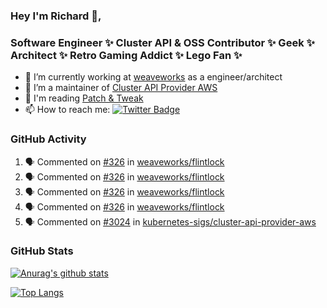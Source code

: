 ### Hey I'm Richard 👋, 

<h3 align="left">Software Engineer ✨ Cluster API & OSS Contributor ✨ Geek ✨ Architect ✨ Retro Gaming Addict ✨ Lego Fan ✨</h3>

- 🔭 I’m currently working at [weaveworks](https://github.com/weaveworks) as a engineer/architect
- 👯 I’m a maintainer of [Cluster API Provider AWS](https://github.com/kubernetes-sigs/cluster-api-provider-aws)
- 💬 I'm reading [Patch & Tweak](https://bjooks.com/products/patch-tweak-exploring-modular-synthesis)
- 📫 How to reach me: [![Twitter Badge](https://img.shields.io/badge/-@fruit_case-00acee?style=flat&logo=Twitter&logoColor=white)](https://twitter.com/intent/follow?screen_name=fruit_case "Follow on Twitter")

### GitHub Activity 

<!--START_SECTION:activity-->
1. 🗣 Commented on [#326](https://github.com/weaveworks/flintlock/issues/326) in [weaveworks/flintlock](https://github.com/weaveworks/flintlock)
2. 🗣 Commented on [#326](https://github.com/weaveworks/flintlock/issues/326) in [weaveworks/flintlock](https://github.com/weaveworks/flintlock)
3. 🗣 Commented on [#326](https://github.com/weaveworks/flintlock/issues/326) in [weaveworks/flintlock](https://github.com/weaveworks/flintlock)
4. 🗣 Commented on [#326](https://github.com/weaveworks/flintlock/issues/326) in [weaveworks/flintlock](https://github.com/weaveworks/flintlock)
5. 🗣 Commented on [#3024](https://github.com/kubernetes-sigs/cluster-api-provider-aws/issues/3024) in [kubernetes-sigs/cluster-api-provider-aws](https://github.com/kubernetes-sigs/cluster-api-provider-aws)
<!--END_SECTION:activity-->

### GitHub Stats

[![Anurag's github stats](https://github-readme-stats.vercel.app/api?username=richardcase&count_private=true&show_icons=true)](https://github.com/anuraghazra/github-readme-stats)

[![Top Langs](https://github-readme-stats.vercel.app/api/top-langs/?username=richardcase&hide=html&layout=compact)](https://github.com/anuraghazra/github-readme-stats)
